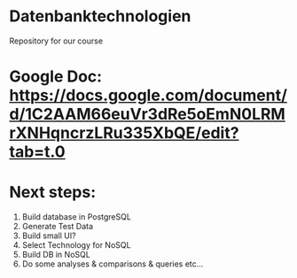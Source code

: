 # Datenbanktechnologien
Repository for our course 

# Google Doc: https://docs.google.com/document/d/1C2AAM66euVr3dRe5oEmN0LRMrXNHqncrzLRu335XbQE/edit?tab=t.0
# Next steps:
1. Build database in PostgreSQL
2. Generate Test Data
3. Build small UI?
4. Select Technology for NoSQL
5. Build DB in NoSQL
6. Do some analyses & comparisons & queries etc...
